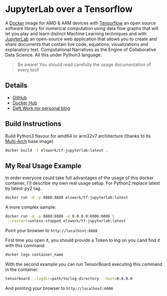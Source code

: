 # JupyterLab over a Tensorflow

A [Docker](http://docker.com) image for AMD & ARM devices with [Tensorflow](https://www.tensorflow.org/) an open source software library for numerical computation using data flow graphs that will let you play and learn distinct Machine Learning techniques and with [JupyterLab](https://github.com/jupyterlab/jupyterlab) an open-source web application that allows you to create and share documents that contain live code, equations, visualizations and explanatory text. Computational Narratives as the Engine of Collaborative Data Science. All this under Python3 language.

> Be aware! You should read carefully the usage documentation of every tool!

## Details

- [GitHub](https://github.com/DeftWork/tf-jupyterlab)
- [Docker Hub](https://hub.docker.com/r/elswork/tf-jupyterlab/)
- [Deft.Work my personal blog](http://deft.work/tensorflow_for_raspberry)

## Build Instructions

Build Python3 flavour for amd64 or arm32v7 architecture (thanks to its [Multi-Arch](https://blog.docker.com/2017/11/multi-arch-all-the-things/) base image)

```sh
docker build -t elswork/tf-jupyterlab:latest .
```

## My Real Usage Example

In order everyone could take full advantages of the usage of this docker container, I'll describe my own real usage setup.
For Python2 replace latest by latest-py2 tag.

```sh
docker run -d -p 8888:8888 elswork/tf-jupyterlab:latest
```

A more complex sample:

```sh
docker run -d -p 8888:8888 -p 0.0.0.0:6006:6006 \
 --restart=unless-stopped elswork/tf-jupyterlab:latest
```

Point your browser to `http://localhost:8888`

First time you open it, you should provide a Token to log on you cand find it with this command:

```sh
docker logs container_name
```

With the second example you can run TensorBoard executing this command in the container:

```sh
tensorboard --logdir=path/to/log-directory --host=0.0.0.0
```

And pointing your browser to `http://localhost:6006`